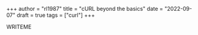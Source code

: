 +++
author = "rl1987"
title = "cURL beyond the basics"
date = "2022-09-07"
draft = true
tags = ["curl"]
+++

WRITEME

